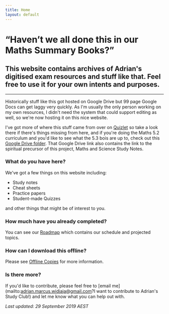 ```yaml
---
title: Home
layout: default
---
```


# “Haven’t we all done this in our Maths Summary Books?”

## This website contains archives of Adrian's digitised exam resources and stuff like that. Feel free to use it for your own intents and purposes.

***

Historically stuff like this got hosted on Google Drive but 99 page Google Docs can get laggy very quickly. As I'm usually the only person working on my own resources, I didn't need the system that could support editing as well, so we're now hosting it on this nice website.

I've got more of where this stuff came from over on [Quizlet](https://quizlet.com/class/10813900/) so take a look there if there's things missing from here, and if you're doing the Maths 5.2 curriculum and you'd like to see what the 5.3 bois are up to, check out this [Google Drive folder](https://drive.google.com/drive/folders/1Lc8Ct2LC0LQ_yq95yTJHZh5Sq8j7gDBN?usp=sharing). That Google Drive link also contains the link to the spiritual precursor of this project, Maths and Science Study Notes. 


### What do you have here?

We've got a few things on this website including:
- Study notes
- Cheat sheets
- Practice papers
- Student-made Quizzes

and other things that might be of interest to you.

### How much have you already completed?

You can see our [Roadmap](roadmap.html) which contains our schedule and projected topics.

### How can I download this offline?

Please see [Offline Copies](offline.html) for more information.

### Is there more?

If you'd like to contribute, please feel free to [email me](mailto:adrian.marcus.widjaja@gmail.com?I want to contribute to Adrian's Study Club!) and let me know what you can help out with.

*Last updated: 29 September 2019 AEST*